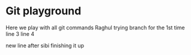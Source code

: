 # Git playground

Here we play with all git commands
Raghul trying branch for the 1st time
line 3
line 4

new line after sibi finishing it up
